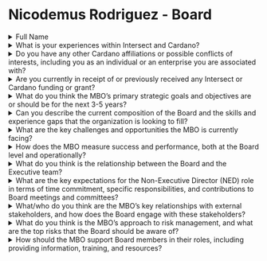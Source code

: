 # Nicodemus Rodriguez - Board

<details>

<summary>Full Name</summary>

Nicodemus Rodriguez

</details>



<details>

<summary>What is your experiences within Intersect and Cardano?</summary>

I have been a member of the Cardano ecosystem since 2018/19, though I have only recently stepped into a more active role in helping to promote fair and transparent governance both in theory and in practice.

I originally worked as the Cornucopias gaming-metaverse project’s lead copy-writer and content developer. During my time on the team, I served in various capacities including social media management, project management, creative strategy, community engagement and always as a liaison between the core team and our community of gamers, token holders, and NFT lovers.

During this time I learned to gauge community sentiment and derive practical steps forward to improve a variety of issues with the projects, while helping to ensure community representation in how the operating team responded to community feedback.

Until recently, I have served as the Social Media Manager for the Clarity Protocol and ADA Goats NFT project governance lead. In these capacities I have strengthened my community management and engagement skills, while developing a burning passion for decentralized governance, which compelled me to join Intersect and run for the Intersect Constitutional Council — upon which I currently sit as an alternate member.

I have been a member of Intersect since May, 2024 and currently have an Intersect Discord Level of 19, verging on 20 and currently hold these 6 roles:

1.) Verified&#x20;

2.) Tweeters&#x20;

3.) Governance Guardian&#x20;

4.) ICC Member&#x20;

5.) Intersect Constitutional Council Member&#x20;

6.) MKT WG

My point is that I’ve dedicated a large portion of my time trying to help the Cardano Community at Intersect, but I know I can do more for my community!

Additionally, I am hosting a Cardano Constitutional workshop in Austin, Texas — and to my knowledge, this is the only workshop that has decentralized the decision-making process via DAO-driven initiatives. Anyone in the Caradno ecosystem is invited to participate in helping our workshop make important choices, such as a venue selection, breakfast/lunch options, and the topics/questions under consideration for our workshop group.

My goal is to operate with transparency, gain the trust of the community I am trying to serve, and activate as many ADA-holders as I can so that we can have a robust, diversified, and truly decentralized blockchain ecosystem fully engrossed in the experiment of decentralized governance.

</details>



<details>

<summary>Do you have any other Cardano affiliations or possible conflicts of interests, including you as an individual or an enterprise you are associated with?</summary>

Here is my Intersect/Cardano rap sheet: I’m currently a sitting Alternate Member of the Intersect Constitutional Council, as well as a member of Intersect’s Marketing Working Group and Transparency in Governance Special Interest Group.

All of these are volunteer positions.

As previously mentioned, I work as an SMM for the Clarity Protocol and I am the governance lead for the ADA Goats NFT project. Though I will step away from these projects if elected to the Board of Directors at Intersect — go hard, or go home.

If a conflict of interest should emerge, it may only emerge as a result of a dispute between the Board of Directors and the Intersect Constitutional Council — as, if I am elected to serve the Cardano community at Intersect within this capacity, I will devote myself entirely to advancing the corporate interests and fecundity responsibilities of the MBO while doing my best to ensure that every action taken aligns with the Cardano Constitution.

I sit on the Intersect Constitutional Council as an alternate member without voting rights. I may only be called into action if and when a Full Member of the Council declares a conflict of interest. Otherwise, I do not anticipate any conflicts of interests, but will be happy to quickly and transparently declare them if/when they occur.

</details>



<details>

<summary>Are you currently in receipt of or previously received any Intersect or Cardano funding or grant?</summary>

Yes!

I am in the process of receiving a Cardano Constitutional Workshop grant totalling 25,000 ADA. Otherwise, I’ve kept my hand out of the Cardano-funding cookie-jar. I am here to help serve my community in any way I can — regardless of funding or grant opportunities. That being said…I am always happy to learn about either!

</details>



<details>

<summary>What do you think the MBO’s primary strategic goals and objectives are or should be for the next 3-5 years?</summary>

Intersect MBO’s most immediate and primary goal should be to avoid self-implosion during the early stages of its development.

This can follow as the consequence of a variety of things, such as not properly identifying, managing and mitigating potential risks to burning through Intersect’s contingency funds without establishing a source to generate revenue. So, my primary strategic goal/objective if elected to the Board of Directors would be to help the MBO find ways to extend its financial runway into Q1 2025 and beyond.

That beginning said, I think the most important strategic goals/objectives for the next 3-5 years should be focused on fulfilling the MBO’s supplier contracts on behalf of the Cardano DevTrust.

As per Intersect’s Membership Governance document, section G. “External Relationships,” number 3: “Intersect’s role is to actively engage in the negotiation process, ensuring that contractual terms align with DevTrust's objectives. Furthermore, Intersect will monitor the compliance and performance of suppliers, implementing necessary measures to uphold contractual obligations, optimize operational efficiency, and ensure community governance.”

I would also place a GREAT deal of focus on ensuring that these contracts are fulfilled on time and on budget. Additionally, the August 14th, 2024 Board Meeting notes state that 2024 key deliverables include:

1.) Supporting Cardano’s Governance&#x20;

2.) Establishing a Cardano Product function&#x20;

3.) Establishing a Cardan Annual Budget

To wit, the strategic goals for the next 3 - 5 years should help Intersect fulfill its purpose, as defined in the Intersect Membership Governance document:

“Intersect's purpose is to serve both as a professional network for Members and an open-source foundation to support the ongoing maintenance, development, and enhancement of Cardano. Intersect's purpose is to act as the administrator for the DevTrust and to support the growth of decentralized and inclusive systems on Cardano through technology education and the administration of Cardano’s governance processes, enabling technical changes and advocacy for Cardano.”

If elected to the Board of Directors, I will do everything in my power to ensure that Intersect stays on track and fulfills this stated purpose.

</details>



<details>

<summary>Can you describe the current composition of the Board and the skills and experience gaps that the organization is looking to fill?</summary>

From what I understand, the board currently consists of the following members:

Professor Steve Lupin with the University of Wyoming, identified as the “education” seat.

Nikhil Joshi, from Emurgo, identified as a “seed funder.”

Gerard Moroney, from IOG, also identified as “seed funder.”

Mercy Fordwoo, from Intersect, identified as a “member” seat.

Lawrence Clark of Intersect is the Board’s secretary.

Tim Harrison, Nigel Hemsley, and Kylie Schmeeckle have recently resigned from the board as per the Board’s July 5, 2024 meeting notes.

The skills and experience I would bring to the organization are simple, but could have a profound effect on operationality and efficiency of the Board: I’m a fresh face, and I’m not afraid to ask questions. I have Z-E-R-O corporate experience at this level, but I am earnest, able to adapt quickly to new circumstances, and ever-ready to think on my feet.

A fresh perspective can go a long way in helping the Board to make rational, thoughtful, and remunerative decisions. I work closely with a variety of leaders from the Cardano community at the grassroots level, and can serve as a liaison between the Board and the membership whose interests our decisions would affect.

My goal now, and if elected to this position, would be to help facilitate the exchange of information between all parties involved in Cardano’s governance infrastructure while learning as much as possible about how to simultaneously fulfill my duties as an Intersect Constitutional Council alternative and Board member. I see harmony here in pursuing the constitutionality of governance actions while working with the Board of Directors to ensure alignment with Cardano’s greater governance infrastructures.

This would also ensure that decisions being made in the boardroom align synchronously with the values of transparency and our ecosystem’s commitment to open-sourced methodologies.

I would like for Intersect to be the bastion of Cardano’s core values, and will strive tirelessly each day on various fronts to ensure it happens.

</details>



<details>

<summary>What are the key challenges and opportunities the MBO is currently facing?</summary>

The most immediate challenges the MBO must overcome are communications related. Cognitive overload is a massive problem facing our community at any given time — this is especially evident during the bootstrapping phases of minimum viable governance and as Intersect begins to develop and mature into a fully functional MBO.

I would like to source a variety of solutions from the community to help combat cognitive overload, and perhaps help the Board of Directors find a way to more effectively communicate important decisions and developments in a timely manner so as to gain the ecosystem’s trust.

Intersect has been slowly acquiring the Cardano community’s trust and acceptance, but it is far from a household name in the ecosystem. Increasing membership across all classes is crucial, and this can not be done if the ecosystem 1.) does not trust the organization, or worse yet, 2.) does not know the organization exists.

Additionally, due to the global nature of this endeavor, we have to consider how difficult it is for members to form cohesive and actionable units due to differences in language, culture, and timezones — all of which are communications challenges, and all of which need to be overcome in a manner that upholds fairness, accessibility, and transparency to every member of the community.

By finding solutions to our communications challenges, we will be better suited to operate as a decentralized net-work state that can then grow and evolve to overcome increasingly more difficult obstacles. As a member on the Board of Directors, I would like to focus on developing and implementing an ecosystem-wide information management and communications system that will help support our governance efforts well into the next decade.

</details>



<details>

<summary>How does the MBO measure success and performance, both at the Board level and operationally?</summary>

If elected, my initial goal will be to get my hands on the Intersect Business Plan I have read about on various documents scattered across the Intersect Knowledge Base. I know that there are a variety of OKRs that the Board needs to hit to deem our MBO successful or not, and I would like to start by understanding these metrics at mathematical level so I can help the Board measure and make decisions that will lead to success.

Additionally, there are a variety of governance-related metrics the Board should be cognizant of in order to measure the success of the blockchain’s decentralized initiatives, these include active voter participation rates, the development and delivery of a suite of governance tools that make participating in the ecosystem transparent and accessible to anyone, and a variety of other information management and communication systems that need to be employed in order to ensure an era of successful, community-lead governance.

Additionally, as per the Intersect Knowledge Base, “During Q1 of 2024 Intersect has more than seven major Continuity contracts to deliver over 30 new functionalities and features to the blockchain. Continuity only focusses and builds the base infrastructure, there are many more community projects, dApps and initiatives being built on top.”

A major operational success metric should be the completion and delivery of the Cardano Continuity Contracts, and an ecosystem-wide effort to identify, develop, and promote the various projects already built by the community that are currently providing value to the network — of which there are many.

I will do everything in my power to help oversee these efforts, and make myself available at all times to listen to the community’s ideas for improvement.

</details>



<details>

<summary>What do you think is the relationship between the Board and the Executive team?</summary>

The relationship between the Board and the Executive team is clearly outlined in Interserct’s Bylaws. As per Article 4, Section 1:

“1) Required Officers. The officers of the corporation shall be a President, a Secretary/Treasurer, and other such officers as may be elected in accordance with the provisions of this Article. The Board of Directors may elect or appoint other such officers as it shall deem desirable. Such officers shall have the authority to perform the duties prescribed by the Board of Directors. The same person may hold any two or more offices.”

Additionally, entry 4 further defines the role of the “President” as:

“5) President. The President shall be the executive officer of the Corporation and subject to direction from the Board of Directors. In the event that no executive officer is appointed, then the role shall be performed by a person nominated by the Board of Directors. He/she shall, in general, supervise and control all of the business and affairs of the corporation. He/she shall preside at all meetings of the members and of the Board of Directors. He/she may sign, with the Secretary or any other proper office of the corporation, contracts or other instruments which the Board of Directors has authorized to be executed, except in the cases where signing and execution thereof shall be expressly delegated by the Board of Directors or by these Bylaws or by statute to some other officer or agent of the corporation. In general, he/she shall perform all duties incident to the office of President as may be prescribed by the Board of Directors.”

If my reading of the Intersect Bylaws is correct, then it appears that the Board of Directors has the power to appoint executive team members, and as such, the relationship between the two indicates that the executive team is appointed and contributory to the Board of Directors.

</details>



<details>

<summary>What are the key expectations for the Non-Executive Director (NED) role in terms of time commitment, specific responsibilities, and contributions to Board meetings and committees?</summary>

Personal note on time commitment: I will put in whatever hours are necessary to help Intersect reach the next stage of its growth. As for the rest of this response: I am straight copy-pasting this answer and I am NOT ashamed to admit it. Time is of the essence my friends, and sometimes we need to make executive decisions like this one:

The role of a Non-Executive Director (NED) at Intersect (as a not-for-profit, member-based organization incorporated in Wyoming) includes the following key responsibilities and expectations:

1. Governance and Oversight

Strategy Development: Provide strategic guidance, ensuring that the organization’s goals and activities align with its mission and vision.

Performance Oversight: Monitor the performance of the executive team, offering oversight on key initiatives, finances, and risk management.

Legal and Regulatory Compliance: Ensure that the organization adheres to its legal obligations under Wyoming law, including compliance with nonprofit statutes, tax regulations, and reporting requirements.

2. Fiduciary Duties

Duty of Care: Act with reasonable care and diligence, staying informed about the organization’s activities and contributing to well-founded decisions.

Duty of Loyalty: Act in the best interest of the organization, avoid conflicts of interest, and disclose any potential conflicts.

Duty of Obedience: Ensure that the organization follows its bylaws, mission, and applicable laws and regulations.

3. Financial Oversight

Budget Approval and Monitoring: Oversee financial performance, approve budgets, and ensure that the organization operates within its financial means.

Risk Management: Ensure that appropriate financial controls, risk management processes, and insurance coverage are in place.

4. Support to the Executive Team

Mentorship and Guidance: Provide mentorship and strategic advice to the executive team without engaging in day-to-day management.

Succession Planning: Contribute to the planning and development of leadership succession, particularly for key executive roles.

5. Stakeholder Engagement

Member Representation: Ensure that the interests of the members are represented in decision-making and that communication between the board and members is open and transparent.

Public and Community Relations: Support the organization’s efforts in maintaining good relationships with its external stakeholders, including donors, partners, and the public.

6. Risk and Accountability

Personal Liability: While Wyoming law provides some protection, you may be held personally liable for breaches of fiduciary duty or if found negligent in fulfilling your duties. Ensure indemnification and Directors and Officers (D\&O) insurance is in place to mitigate personal risk.

Key Expectations:

Independence: Maintain independence in judgment and contribute unbiased opinions during board deliberations.

Engagement: Be actively involved in board meetings, strategic planning, and critical decision-making without interfering in the executive team's operational work.

Integrity: Uphold the ethical standards and mission of the organization in all board-related activities.

In summary, a NED in a Wyoming-incorporated not-for-profit is expected to provide governance, oversight, and strategic direction while ensuring compliance and ethical conduct, with an emphasis on supporting the executive team without becoming involved in day-to-day management.

</details>



<details>

<summary>What/who do you think are the MBO’s key relationships with external stakeholders, and how does the Board engage with these stakeholders?</summary>

I’m not entirely sure who the MBO’s external stakeholders are, if they are not the entities that provided seed funding, to include IOG and Emergo, as well as the founding / enterprise members of the organization.

I imagine that the DEVTRUST must also be an external stakeholder. In my mind, the Cardano community at Intersect should be the primary external stakeholders — but I am happy to be corrected in my thinking.

That being said, the Board has a duty to engage with the Intersect’s various stakeholders as “ambassadors for the organization in the community,” as per the Intersect Membership Governance document, Section 4, “Governing Board,” which states:

“Advocacy and Public Relations: Advocating for the organization's mission and promoting public awareness of its work. Board members often act as ambassadors for the organization in the community.”

The Board should provide regular updates, via blog, newsletter, video, or established social media communication channels to maintain and strengthen existing key relationships. This is where my background as a member of the Marketing Working Group may come in handy as there are already a variety of communications initiatives being discussed that could help the Board achieve these goals.

</details>



<details>

<summary>What do you think is the MBO’s approach to risk management, and what are the top risks that the Board should be aware of?</summary>

Intersect must adopt a holistic approach to risk management that takes into account every aspect of the ecosystem and the related risks and challenges that come with operating in a secure and decentralized manner.

Several risks are identified in Intersect’s Membership Governance document, section A Governing Board, number 6: Identifying and mitigating risks to the organization. These include financial, legal, and reputational risks, or any risks related to the delivery of services.

Additionally, there are a variety of digital security risks that must be considered by the Board’s risk management strategy, and should include implementing robust measures to protect user data, digital identities, and assets from online threats.

The network also runs the risk of concentrating too much power on centralized cloud servers, so initiatives to help disperse nodes and decentralize the network should also be taken into consideration.

Naturally, there are governance risks associated with what our enterprise is doing, so ways to mitigate bureaucratic bloat must be taken into serious consideration — which is actually a topic of conversation that comes up frequently among the Intersect Constitutional Council. How to avoid abuse of the system?

The Board should also be aware of the various smart contract and technical risks that face the blockchain on any given day, and should work closely with various appropriate committees to regularly audit codes to mitigate security risks, such as loopholes, bugs, and exploits.

Misuse of treasury funds could jeopardize the ecosystem’s health and make short work of the fledgling network state of Cardano. Implementing financial reporting mechanisms, multisig wallets, and ensuring that all guardrails within Cardano’s governance infrastructure are not only deployed, but ready to be put to use will help to mitigate this risk.

There are many risks coming at us from all sections of the galaxy. Thus the need for a comprehensive and holistic risk management strategy.

</details>



<details>

<summary>How should the MBO support Board members in their roles, including providing information, training, and resources?</summary>

Besides providing Board members with training and educational resources, the MBO should also facilitate regular out-reach programs between the Board and the broader Cardano community at Intersect. This will help to ensure that Board’s directives are aligned with the interests of the most important group of stakeholders Intersect has been established to represent: its members.

Board members should also be in close communication with the various committees at Intersect — as it appears that committees have been tasked with helping to fulfill the Cardano Continuity Contracts in one way or another. Perhaps establishing an inter-secretarial knowledge base of the committee’s latest updates would help to benefit both the Board and the greater Cardano Community at Intersect?

</details>
